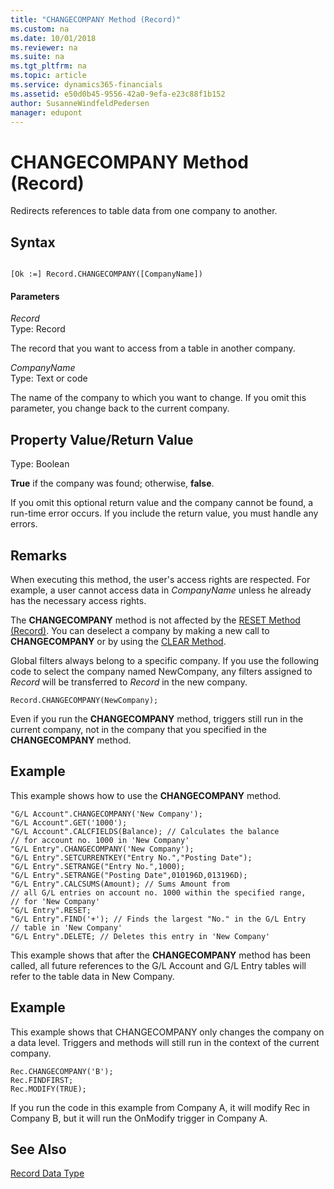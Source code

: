 ```yaml
---
title: "CHANGECOMPANY Method (Record)"
ms.custom: na
ms.date: 10/01/2018
ms.reviewer: na
ms.suite: na
ms.tgt_pltfrm: na
ms.topic: article
ms.service: dynamics365-financials
ms.assetid: e50d0b45-9556-42a0-9efa-e23c88f1b152
author: SusanneWindfeldPedersen
manager: edupont
---
```


 

# CHANGECOMPANY Method (Record)
Redirects references to table data from one company to another.  
  
## Syntax  
  
```  
  
[Ok :=] Record.CHANGECOMPANY([CompanyName])  
```  
  
#### Parameters  
 *Record*  
 Type: Record  
  
 The record that you want to access from a table in another company.  
  
 *CompanyName*  
 Type: Text or code  
  
 The name of the company to which you want to change. If you omit this parameter, you change back to the current company.  
  
## Property Value/Return Value  
 Type: Boolean  
  
 **True** if the company was found; otherwise, **false**.  
  
 If you omit this optional return value and the company cannot be found, a run-time error occurs. If you include the return value, you must handle any errors.  
  
## Remarks  
 When executing this method, the user's access rights are respected. For example, a user cannot access data in *CompanyName* unless he already has the necessary access rights.  
  
 The **CHANGECOMPANY** method is not affected by the [RESET Method \(Record\)](devenv-RESET-Method-Record.md). You can deselect a company by making a new call to **CHANGECOMPANY** or by using the [CLEAR Method](devenv-CLEAR-Method.md).  
  
 Global filters always belong to a specific company. If you use the following code to select the company named NewCompany, any filters assigned to *Record* will be transferred to *Record* in the new company.  
  
```  
Record.CHANGECOMPANY(NewCompany);  
```  
  
 Even if you run the **CHANGECOMPANY** method, triggers still run in the current company, not in the company that you specified in the **CHANGECOMPANY** method.  
  
## Example  
 This example shows how to use the **CHANGECOMPANY** method.  
  
```  
"G/L Account".CHANGECOMPANY('New Company');  
"G/L Account".GET('1000');  
"G/L Account".CALCFIELDS(Balance); // Calculates the balance  
// for account no. 1000 in 'New Company'  
"G/L Entry".CHANGECOMPANY('New Company');  
"G/L Entry".SETCURRENTKEY("Entry No.","Posting Date");  
"G/L Entry".SETRANGE("Entry No.",1000);  
"G/L Entry".SETRANGE("Posting Date",010196D,013196D);  
"G/L Entry".CALCSUMS(Amount); // Sums Amount from  
// all G/L entries on account no. 1000 within the specified range,  
// for 'New Company'  
"G/L Entry".RESET;  
"G/L Entry".FIND('+'); // Finds the largest "No." in the G/L Entry   
// table in 'New Company'  
"G/L Entry".DELETE; // Deletes this entry in 'New Company'  
```  
  
 This example shows that after the **CHANGECOMPANY** method has been called, all future references to the G/L Account and G/L Entry tables will refer to the table data in New Company.  
  
## Example  
 This example shows that CHANGECOMPANY only changes the company on a data level. Triggers and methods will still run in the context of the current company.  
  
```  
Rec.CHANGECOMPANY('B');  
Rec.FINDFIRST;  
Rec.MODIFY(TRUE);  
```  
  
 If you run the code in this example from Company A, it will modify Rec in Company B, but it will run the OnModify trigger in Company A.  
  
## See Also  
 [Record Data Type](../datatypes/devenv-Record-Data-Type.md)